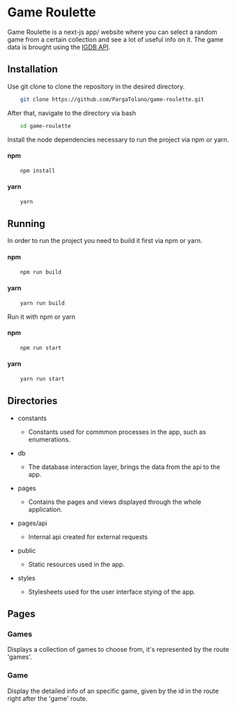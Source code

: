 # Game Roulette #

Game Roulette is a next-js app/ website where you can select a random game from a certain collection and see a lot of useful info on it. The game data is brought using the [IGDB API](https://api-docs.igdb.com).

## Installation ##

Use git clone to clone the repository in the desired directory.

```bash
    git clone https://github.com/PargaTolano/game-roulette.git
```

After that, navigate to the directory via bash
```bash
    cd game-roulette
```

Install the node dependencies necessary to run the project via npm or yarn.

#### npm ####
```bash
    npm install

```

#### yarn ####
```bash
    yarn
```

## Running ##

In order to run the project you need to build it first via npm or yarn.

#### npm ####
```bash
    npm run build

```

#### yarn ####
```bash
    yarn run build
```

Run it with npm or yarn
#### npm ####
```bash
    npm run start

```

#### yarn ####
```bash
    yarn run start
```

## Directories ##
- constants
    - Constants used for commmon processes in the app, such as enumerations. 
- db
    - The database interaction layer, brings the data from the api to the app.
- pages

	- Contains the pages and views displayed through the whole application.
- pages/api
    - Internal api created for external requests
- public
    - Static resources used in the app.
- styles
    - Stylesheets used for the user interface stying of the app.

## Pages ##

### Games ###
Displays a collection of games to choose from, it's represented by the route 'games'.

### Game ###
Display the detailed info of an specific game, given by the id in the route right after the 'game' route.
